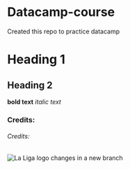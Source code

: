 # Datacamp-course
Created this repo to practice datacamp
# Heading 1
## Heading 2
**bold text** 
*italic text*
### Credits: 
###### Credits:
![La Liga logo](https://assets.laliga.com/assets/logos/laliga-v/laliga-v-300x300.jpg)
changes in a new branch
